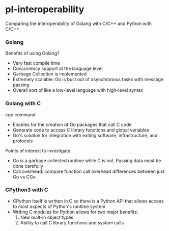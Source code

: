 # pl-interoperability
Comparing the interoperability of Golang with C/C++ and Python with C/C++

### Golang
Benefits of using Golang?
- Very fast compile time
- Concurrency support at the language level
- Garbage Collection is implemented
- Extremely scalable: Go is built out of asynchronous tasks with message passing 
- Overall sort of like a low-level language with high-level syntax 



### Golang with C

cgo command
- Enables for the creation of Go packages that call C code
- Generate code to access C library functions and global variables
- Go's solution for integration with exiting software, infrastructure, and protocols


Points of interest to investigate
- Go is a garbage collected runtime while C is not. Passing data must be done carefully
- Call overhead: compare function call overhead differences between just Go vs CGo



### CPython3 with C
- CPython itself is written in C so there is a Python API that allows access to most aspects of Python's runtime system
- Writing C modules for Python allows for two major benefits:
  1. New built-in object types
  2. Ability to call C library functions and system calls
